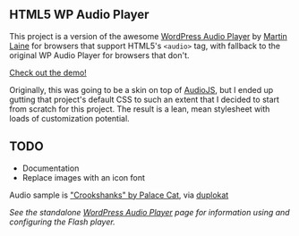 HTML5 WP Audio Player
----

This project is a version of the awesome [WordPress Audio Player](http://wpaudioplayer.com/standalone/) by [Martin Laine](http://www.1pixelout.net/) for browsers that support HTML5's `<audio>` tag, with fallback to the original WP Audio Player for browsers that don't.

[Check out the demo!](http://jedfoster.github.com/html5-WP-audio-player/)

Originally, this was going to be a skin on top of [AudioJS](https://github.com/jedfoster/AudioJS), but I ended up gutting that project's default CSS to such an extent that I decided to start from scratch for this project. The result is a lean, mean stylesheet with loads of customization potential.

TODO
----

- Documentation
- Replace images with an icon font

Audio sample is ["Crookshanks" by Palace Cat](http://palacecat.bandcamp.com/track/crookshanks), via [duplokat](http://duplokat.tumblr.com/post/12695092003/geek-friday-ringtone)


*See the standalone [WordPress Audio Player](http://wpaudioplayer.com/standalone/) page for information using and configuring the Flash player.*